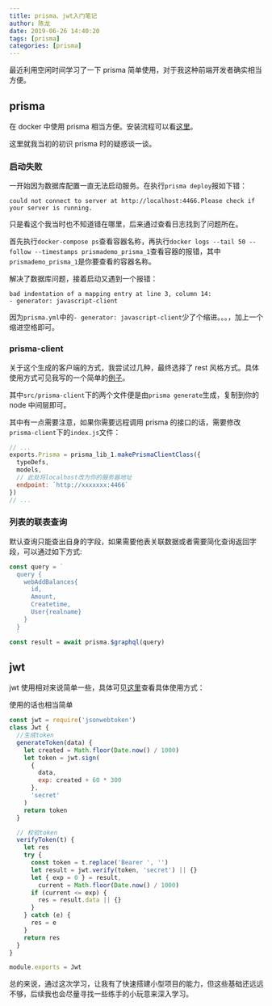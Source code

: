 ```yaml
---
title: prisma、jwt入门笔记
author: 陈龙
date: 2019-06-26 14:40:20
tags: [prisma]
categories: [prisma]
---
```


最近利用空闲时间学习了一下 prisma 简单使用，对于我这种前端开发者确实相当方便。

## prisma

在 docker 中使用 prisma 相当方便。安装流程可以看[这里](https://prisma.1wire.com/blog/newdatabase)。

这里就我当初的初识 prisma 时的疑惑谈一谈。

### 启动失败

一开始因为数据库配置一直无法启动服务。在执行`prisma deploy`报如下错：

```shell
could not connect to server at http://localhost:4466.Please check if your server is running.
```

只是看这个我当时也不知道错在哪里，后来通过查看日志找到了问题所在。

首先执行`docker-compose ps`查看容器名称，再执行`docker logs --tail 50 --follow --timestamps prismademo_prisma_1`查看容器的报错，其中`prismademo_prisma_1`是你要查看的容器名称。

解决了数据库问题，接着启动又遇到一个报错：

```shell
bad indentation of a mapping entry at line 3, column 14:
- generator: javascript-client
```

因为`prisma.yml`中的`- generator: javascript-client`少了个缩进。。。，加上一个缩进空格即可。

### prisma-client

关于这个生成的客户端的方式，我尝试过几种，最终选择了 rest 风格方式。具体使用方式可见我写的一个简单的[例子](https://github.com/1016482011/prisma-rest)。

其中`src/prisma-client`下的两个文件便是由`prisma generate`生成，复制到你的 node 中间层即可。

其中有一点需要注意，如果你需要远程调用 prisma 的接口的话，需要修改`prisma-client`下的`index.js`文件：

```js
// ...
exports.Prisma = prisma_lib_1.makePrismaClientClass({
  typeDefs,
  models,
  // 此处将localhost改为你的服务器地址
  endpoint: `http://xxxxxxx:4466`
})
// ...
```

### 列表的联表查询

默认查询只能查出自身的字段，如果需要他表关联数据或者需要简化查询返回字段，可以通过如下方式:

```js
const query = `
  query {
    webAddBalances{
      id,
      Amount,
      Createtime,
      User{realname}
    }
  }
  `
const result = await prisma.$graphql(query)
```

## jwt

jwt 使用相对来说简单一些，具体可见[这里](https://github.com/auth0/node-jsonwebtoken#readme)查看具体使用方式：

使用的话也相当简单

```js
const jwt = require('jsonwebtoken')
class Jwt {
  //生成token
  generateToken(data) {
    let created = Math.floor(Date.now() / 1000)
    let token = jwt.sign(
      {
        data,
        exp: created + 60 * 300
      },
      'secret'
    )
    return token
  }

  // 校验token
  verifyToken(t) {
    let res
    try {
      const token = t.replace('Bearer ', '')
      let result = jwt.verify(token, 'secret') || {}
      let { exp = 0 } = result,
        current = Math.floor(Date.now() / 1000)
      if (current <= exp) {
        res = result.data || {}
      }
    } catch (e) {
      res = e
    }
    return res
  }
}

module.exports = Jwt
```

总的来说，通过这次学习，让我有了快速搭建小型项目的能力，但这些基础还远远不够，后续我也会尽量寻找一些练手的小玩意来深入学习。
